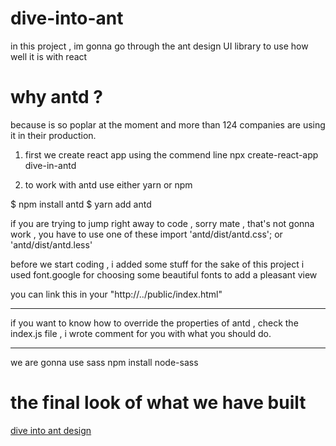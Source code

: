 # dive-into-ant

in this project , im gonna go through the ant design UI library to use how well it is with react

# why antd ?

because is so poplar at the moment and more than 124 companies are using it in their production.

1. first we create react app using the commend line npx create-react-app dive-in-antd

2. to work with antd use either yarn or npm

$ npm install antd
$ yarn add antd

if you are trying to jump right away to code , sorry mate , that's not gonna work , you have to use one of these
import 'antd/dist/antd.css';
or
'antd/dist/antd.less'

before we start coding , i added some stuff for the sake of this project
i used font.google for choosing some beautiful fonts to add a pleasant view

<link href="https://fonts.googleapis.com/css2?family=Lato:ital,wght@0,400;0,700;1,400;1,700&display=swap" rel="stylesheet">
you can link this in your "http://../public/index.html"

***
if you want to know how to override the properties of antd , 
check the index.js file , i wrote comment for you with what you should do.
***

we are gonna use sass
npm install node-sass


<h1>the final look of what we have built</h1>
<a href="https://dive-into-ant.vercel.app"> dive into ant design</a>
